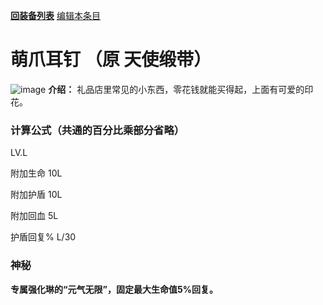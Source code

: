 [**回装备列表**](index.md)  [编辑本条目](https://github.com/GuguTown/Wiki/edit/main/equip/萌爪耳钉.md) 
# 萌爪耳钉 （原 天使缎带）
![image](https://user-images.githubusercontent.com/35645329/193886732-d0dc6607-4b47-4583-b8ff-01f32474a9b0.png)  **介绍：** 礼品店里常见的小东西，零花钱就能买得起，上面有可爱的印花。   
### 计算公式（共通的百分比乘部分省略）
LV.L   

附加生命 10L   

附加护盾 10L   

附加回血 5L     

护盾回复% L/30   

### 神秘
**专属强化琳的“元气无限”，固定最大生命值5%回复。**
